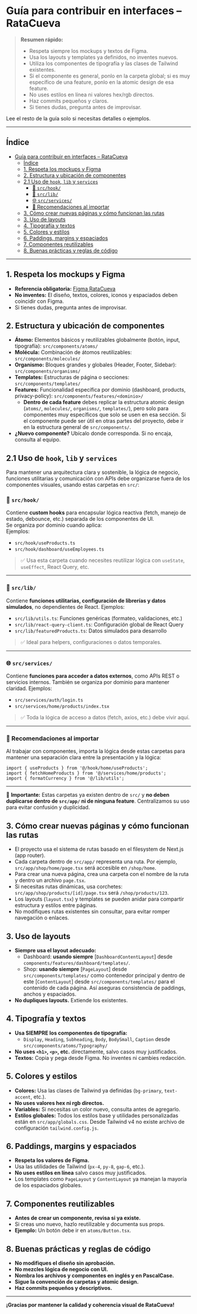 # Guía para contribuir en interfaces – RataCueva

> **Resumen rápido:**
>
> - Respeta siempre los mockups y textos de Figma.
> - Usa los layouts y templates ya definidos, no inventes nuevos.
> - Utiliza los componentes de tipografía y las clases de Tailwind existentes.
> - Si el componente es general, ponlo en la carpeta global; si es muy específico de una feature, ponlo en la atomic design de esa feature.
> - No uses estilos en línea ni valores hex/rgb directos.
> - Haz commits pequeños y claros.
> - Si tienes dudas, pregunta antes de improvisar.

Lee el resto de la guía solo si necesitas detalles o ejemplos.

---

## Índice

- [Guía para contribuir en interfaces – RataCueva](#guía-para-contribuir-en-interfaces--ratacueva)
  - [Índice](#índice)
  - [1. Respeta los mockups y Figma](#1-respeta-los-mockups-y-figma)
  - [2. Estructura y ubicación de componentes](#2-estructura-y-ubicación-de-componentes)
  - [2.1 Uso de `hook`, `lib` y `services`](#21-uso-de-hook-lib-y-services)
    - [🔁 `src/hook/`](#-srchook)
    - [🔧 `src/lib/`](#-srclib)
    - [🌐 `src/services/`](#-srcservices)
    - [📌 Recomendaciones al importar](#-recomendaciones-al-importar)
  - [3. Cómo crear nuevas páginas y cómo funcionan las rutas](#3-cómo-crear-nuevas-páginas-y-cómo-funcionan-las-rutas)
  - [3. Uso de layouts](#3-uso-de-layouts)
  - [4. Tipografía y textos](#4-tipografía-y-textos)
  - [5. Colores y estilos](#5-colores-y-estilos)
  - [6. Paddings, margins y espaciados](#6-paddings-margins-y-espaciados)
  - [7. Componentes reutilizables](#7-componentes-reutilizables)
  - [8. Buenas prácticas y reglas de código](#8-buenas-prácticas-y-reglas-de-código)

---

## 1. Respeta los mockups y Figma

- **Referencia obligatoria:** [Figma RataCueva](https://www.figma.com/design/HMPpGPwTe6KYfdL6xDVhSf/RataCueva-Design?node-id=272-813&t=E9DJTC9UvD2rMYOi-1)
- **No inventes:** El diseño, textos, colores, iconos y espaciados deben coincidir con Figma.
- Si tienes dudas, pregunta antes de improvisar.

## 2. Estructura y ubicación de componentes

- **Átomo:** Elementos básicos y reutilizables globalmente (botón, input, tipografía): `src/components/atoms/`
- **Molécula:** Combinación de átomos reutilizables: `src/components/molecules/`
- **Organismo:** Bloques grandes y globales (Header, Footer, Sidebar): `src/components/organisms/`
- **Templates:** Estructuras de página o secciones: `src/components/templates/`
- **Features:** Funcionalidad específica por dominio (dashboard, products, privacy-policy): `src/components/features/<dominio>/`
  - **Dentro de cada feature** debes replicar la estructura atomic design (`atoms/`, `molecules/`, `organisms/`, `templates/`), pero solo para componentes muy específicos que solo se usen en esa sección. Si el componente puede ser útil en otras partes del proyecto, debe ir en la estructura general de `src/components/`.
- **¿Nuevo componente?** Ubícalo donde corresponda. Si no encaja, consulta al equipo.


## 2.1 Uso de `hook`, `lib` y `services`

Para mantener una arquitectura clara y sostenible, la lógica de negocio, funciones utilitarias y comunicación con APIs debe organizarse fuera de los componentes visuales, usando estas carpetas en `src/`:

### 🔁 `src/hook/`

Contiene **custom hooks** para encapsular lógica reactiva (fetch, manejo de estado, debounce, etc.) separada de los componentes de UI.  
Se organiza por dominio cuando aplica:  
Ejemplos:
- `src/hook/useProducts.ts`
- `src/hook/dashboard/useEmployees.ts`

> ✅ Usa esta carpeta cuando necesites reutilizar lógica con `useState`, `useEffect`, React Query, etc.

---

### 🔧 `src/lib/`

Contiene **funciones utilitarias, configuración de librerías y datos simulados**, no dependientes de React.
Ejemplos:
- `src/lib/utils.ts`: Funciones genéricas (formateo, validaciones, etc.)
- `src/lib/react-query-client.ts`: Configuración global de React Query
- `src/lib/featuredProducts.ts`: Datos simulados para desarrollo

> ✅ Ideal para helpers, configuraciones o datos temporales.

---

### 🌐 `src/services/`

Contiene **funciones para acceder a datos externos**, como APIs REST o servicios internos.
También se organiza por dominio para mantener claridad.
Ejemplos:
- `src/services/auth/login.ts`
- `src/services/home/products/index.tsx`

> ✅ Toda la lógica de acceso a datos (fetch, axios, etc.) debe vivir aquí.

---

### 📌 Recomendaciones al importar

Al trabajar con componentes, importa la lógica desde estas carpetas para mantener una separación clara entre la presentación y la lógica:

```tsx
import { useProducts } from '@/hook/home/useProducts';
import { fetchHomeProducts } from '@/services/home/products';
import { formatCurrency } from '@/lib/utils';
```

---

📎 **Importante:** Estas carpetas ya existen dentro de `src/` y **no deben duplicarse dentro de `src/app/` ni de ninguna feature**. Centralizamos su uso para evitar confusión y duplicidad.

## 3. Cómo crear nuevas páginas y cómo funcionan las rutas

- El proyecto usa el sistema de rutas basado en el filesystem de Next.js (app router).
- Cada carpeta dentro de `src/app/` representa una ruta. Por ejemplo, `src/app/shop/home/page.tsx` será accesible en `/shop/home`.
- Para crear una nueva página, crea una carpeta con el nombre de la ruta y dentro un archivo `page.tsx`.
- Si necesitas rutas dinámicas, usa corchetes: `src/app/shop/products/[id]/page.tsx` será `/shop/products/123`.
- Los layouts (`layout.tsx`) y templates se pueden anidar para compartir estructura y estilos entre páginas.
- No modifiques rutas existentes sin consultar, para evitar romper navegación o enlaces.

## 3. Uso de layouts

- **Siempre usa el layout adecuado:**
  - Dashboard: **usando siempre** [`DashboardContentLayout`] desde `components/features/dashboard/templates/`.
  - Shop: **usando siempre** [`PageLayout`] desde `src/components/templates/` como contenedor principal y dentro de este [`ContentLayout`] desde `src/components/templates/` para el contenido de cada página. Así aseguras consistencia de paddings, anchos y espaciados.
- **No dupliques layouts.** Extiende los existentes.

## 4. Tipografía y textos

- **Usa SIEMPRE los componentes de tipografía:**
  - `Display`, `Heading`, `Subheading`, `Body`, `BodySmall`, `Caption` desde `src/components/atoms/Typography/`
- **No uses `<h1>`, `<p>`, etc.** directamente, salvo casos muy justificados.
- **Textos:** Copia y pega desde Figma. No inventes ni cambies redacción.

## 5. Colores y estilos

- **Colores:** Usa las clases de Tailwind ya definidas (`bg-primary`, `text-accent`, etc.).
- **No uses valores hex ni rgb directos.**
- **Variables:** Si necesitas un color nuevo, consulta antes de agregarlo.
- **Estilos globales:** Todos los estilos base y utilidades personalizadas están en `src/app/globals.css`. Desde Tailwind v4 no existe archivo de configuración `tailwind.config.js`.

## 6. Paddings, margins y espaciados

- **Respeta los valores de Figma.**
- Usa las utilidades de Tailwind (`px-4`, `py-8`, `gap-6`, etc.).
- **No uses estilos en línea** salvo casos muy justificados.
- Los templates como `PageLayout` y `ContentLayout` ya manejan la mayoría de los espaciados globales.

## 7. Componentes reutilizables

- **Antes de crear un componente, revisa si ya existe.**
- Si creas uno nuevo, hazlo reutilizable y documenta sus props.
- **Ejemplo:** Un botón debe ir en `atoms/Button.tsx`.

## 8. Buenas prácticas y reglas de código

- **No modifiques el diseño sin aprobación.**
- **No mezcles lógica de negocio con UI.**
- **Nombra los archivos y componentes en inglés y en PascalCase.**
- **Sigue la convención de carpetas y atomic design.**
- **Haz commits pequeños y descriptivos.**

---

**¡Gracias por mantener la calidad y coherencia visual de RataCueva!**
